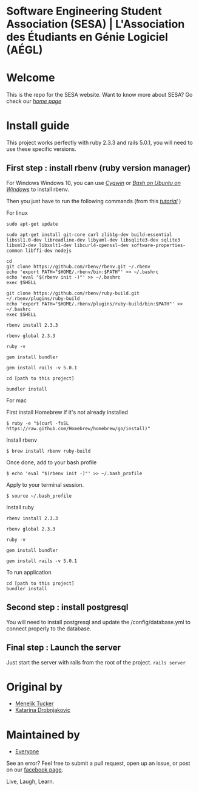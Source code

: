 Software Engineering Student Association (SESA) | L'Association des Étudiants en Génie Logiciel (AÉGL)
===
# Welcome
This is the repo for the SESA website.
Want to know more about SESA? Go check our [*home page*](http://sesa-uottawa.ca/)

# Install guide
This project works perfectly with ruby 2.3.3 and rails 5.0.1, you will need to use these specific versions.


## First step :  install rbenv (ruby version manager)

For Windows
Windows 10, you can use [*Cygwin*](https://cygwin.com/) or [*Bash on Ubuntu on Windows*](https://msdn.microsoft.com/en-us/commandline/wsl/install_guide) to install rbenv.

Then you just have to run the following commands (from this  [*tutorial*](https://gorails.com/setup/ubuntu/17.04) )


For linux

```
sudo apt-get update

sudo apt-get install git-core curl zlib1g-dev build-essential libssl1.0-dev libreadline-dev libyaml-dev libsqlite3-dev sqlite3 libxml2-dev libxslt1-dev libcurl4-openssl-dev software-properties-common libffi-dev nodejs

cd
git clone https://github.com/rbenv/rbenv.git ~/.rbenv
echo 'export PATH="$HOME/.rbenv/bin:$PATH"' >> ~/.bashrc
echo 'eval "$(rbenv init -)"' >> ~/.bashrc
exec $SHELL

git clone https://github.com/rbenv/ruby-build.git ~/.rbenv/plugins/ruby-build
echo 'export PATH="$HOME/.rbenv/plugins/ruby-build/bin:$PATH"' >> ~/.bashrc
exec $SHELL

rbenv install 2.3.3

rbenv global 2.3.3

ruby -v

gem install bundler

gem install rails -v 5.0.1

cd [path to this project]

bundler install
```

For mac

First install Homebrew if it's not already installed
```
$ ruby -e "$(curl -fsSL https://raw.github.com/Homebrew/homebrew/go/install)"
```
Install rbenv
```
$ brew install rbenv ruby-build
```
Once done, add to your bash profile
```
$ echo 'eval "$(rbenv init -)"' >> ~/.bash_profile
```
Apply to your terminal session.
```
$ source ~/.bash_profile
```
Install ruby
```
rbenv install 2.3.3

rbenv global 2.3.3

ruby -v

gem install bundler

gem install rails -v 5.0.1
```
To run application
```
cd [path to this project]
bundler install
```
## Second step :  install postgresql
You will need to install postgresql and update the /config/database.yml to connect properly to the database.

## Final step : Launch the server
Just start the server with rails from the root of the project.
`rails server`
# Original by

* [Menelik Tucker](http://meneliktucker.me/)
* [Katarina Drobnjakovic](http://katarina.rocks/)

# Maintained by

* [Everyone](https://github.com/sesa-uottawa/uottawasesa/graphs/contributors)

See an error? Feel free to submit a pull request, open up an issue, or post on our [facebook page](https://www.facebook.com/groups/uOttawaSESA/).

Live,
Laugh,
Learn.
